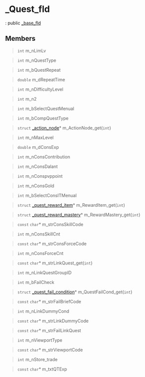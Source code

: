 # _Quest_fld
: public [_base_fld](lua/classes/_base_fld.md)
 
## Members
 
> `int` m_nLimLv
 
> `int` m_nQuestType
 
> `int` m_bQuestRepeat
 
> `double` m_dRepeatTime
 
> `int` m_nDifficultyLevel
 
> `int` m_n2
 
> `int` m_bSelectQuestMenual
 
> `int` m_bCompQuestType
 
> `struct` [_action_node](lua/classes/_action_node.md)* m_ActionNode_get(`int`)
 
> `int` m_nMaxLevel
 
> `double` m_dConsExp
 
> `int` m_nConsContribution
 
> `int` m_nConsDalant
 
> `int` m_nConspvppoint
 
> `int` m_nConsGold
 
> `int` m_bSelectConsITMenual
 
> `struct` [_quest_reward_item](lua/classes/_quest_reward_item.md)* m_RewardItem_get(`int`)
 
> `struct` [_quest_reward_mastery](lua/classes/_quest_reward_mastery.md)* m_RewardMastery_get(`int`)
 
> `const` `char`* m_strConsSkillCode
 
> `int` m_nConsSkillCnt
 
> `const` `char`* m_strConsForceCode
 
> `int` m_nConsForceCnt
 
> `const` `char`* m_strLinkQuest_get(`int`)
 
> `int` m_nLinkQuestGroupID
 
> `int` m_bFailCheck
 
> `struct` [_quest_fail_condition](lua/classes/_quest_fail_condition.md)* m_QuestFailCond_get(`int`)
 
> `const` `char`* m_strFailBriefCode
 
> `int` m_nLinkDummyCond
 
> `const` `char`* m_strLinkDummyCode
 
> `const` `char`* m_strFailLinkQuest
 
> `int` m_nViewportType
 
> `const` `char`* m_strViewportCode
 
> `int` m_nStore_trade
 
> `const` `char`* m_txtQTExp
 
